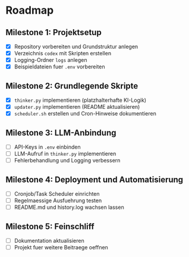 # Roadmap

## Milestone 1: Projektsetup
- [x] Repository vorbereiten und Grundstruktur anlegen
- [x] Verzeichnis `codex` mit Skripten erstellen
- [x] Logging-Ordner `logs` anlegen
- [x] Beispieldateien fuer `.env` vorbereiten

## Milestone 2: Grundlegende Skripte
- [x] `thinker.py` implementieren (platzhalterhafte KI-Logik)
- [x] `updater.py` implementieren (README aktualisieren)
- [x] `scheduler.sh` erstellen und Cron-Hinweise dokumentieren

## Milestone 3: LLM-Anbindung
- [ ] API-Keys in `.env` einbinden
- [ ] LLM-Aufruf in `thinker.py` implementieren
- [ ] Fehlerbehandlung und Logging verbessern

## Milestone 4: Deployment und Automatisierung
- [ ] Cronjob/Task Scheduler einrichten
- [ ] Regelmaessige Ausfuehrung testen
- [ ] README.md und history.log wachsen lassen

## Milestone 5: Feinschliff
- [ ] Dokumentation aktualisieren
- [ ] Projekt fuer weitere Beitraege oeffnen
